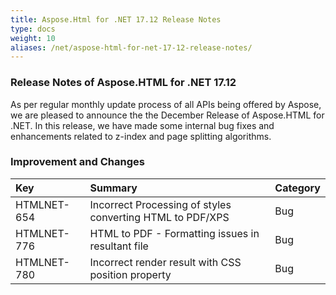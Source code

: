 ```yaml
---
title: Aspose.Html for .NET 17.12 Release Notes
type: docs
weight: 10
aliases: /net/aspose-html-for-net-17-12-release-notes/
---
```


### **Release Notes of Aspose.HTML for .NET 17.12**
As per regular monthly update process of all APIs being offered by Aspose, we are pleased to announce the the December Release of Aspose.HTML for .NET. In this release, we have made some internal bug fixes and enhancements related to z-index and page splitting algorithms.
### **Improvement and Changes**

|**Key**|**Summary**|**Category**|
| :- | :- | :- |
|HTMLNET-654|Incorrect Processing of styles converting HTML to PDF/XPS|Bug|
|HTMLNET-776|HTML to PDF - Formatting issues in resultant file|Bug|
|HTMLNET-780|Incorrect render result with CSS position property|Bug|


